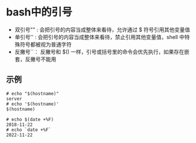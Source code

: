 # bash中的引号

* 双引号"" : 会把引号的内容当成整体来看待，允许通过 $ 符号引用其他变量值
* 单引号'' : 会把引号的内容当成整体来看待，禁止引用其他变量值，shell 中特殊符号都被视为普通字符
* 反撇号``： 反撇号和 $() 一样，引号或括号里的命令会优先执行，如果存在嵌套，反撇号不能用

## 示例
```shell
# echo "$(hostname)"
server
# echo '$(hostname)'
$(hostname)

# echo $(date +%F)
2018-11-22
# echo `date +%F`
2022-11-22
```

